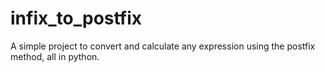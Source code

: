 # infix_to_postfix
A simple project to convert and calculate any expression using the postfix method, all in python.
